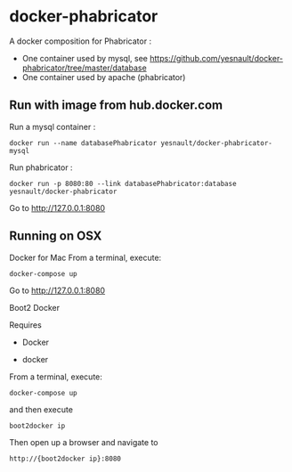 docker-phabricator
==================
A docker composition for Phabricator :
- One container used by mysql, see https://github.com/yesnault/docker-phabricator/tree/master/database
- One container used by apache (phabricator)

Run with image from hub.docker.com
----
Run a mysql container :
```
docker run --name databasePhabricator yesnault/docker-phabricator-mysql
```

Run phabricator :
```
docker run -p 8080:80 --link databasePhabricator:database yesnault/docker-phabricator 
```
Go to http://127.0.0.1:8080

Running on OSX
-------

Docker for Mac
From a terminal, execute:

```
docker-compose up
```

Go to http://127.0.0.1:8080


Boot2 Docker

Requires

  * Docker

  * docker

From a terminal, execute:

```
docker-compose up
```

and then execute

```
boot2docker ip
```

Then open up a browser and navigate to

```
http://{boot2docker ip}:8080
```
